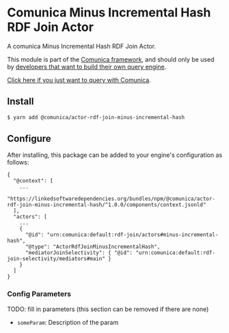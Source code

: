 # Comunica Minus Incremental Hash RDF Join Actor

A comunica Minus Incremental Hash RDF Join Actor.

This module is part of the [Comunica framework](https://github.com/comunica/comunica),
and should only be used by [developers that want to build their own query engine](https://comunica.dev/docs/modify/).

[Click here if you just want to query with Comunica](https://comunica.dev/docs/query/).

## Install

```bash
$ yarn add @comunica/actor-rdf-join-minus-incremental-hash
```

## Configure

After installing, this package can be added to your engine's configuration as follows:
```text
{
  "@context": [
    ...
    "https://linkedsoftwaredependencies.org/bundles/npm/@comunica/actor-rdf-join-minus-incremental-hash/^1.0.0/components/context.jsonld"  
  ],
  "actors": [
    ...
    {
      "@id": "urn:comunica:default:rdf-join/actors#minus-incremental-hash",
      "@type": "ActorRdfJoinMinusIncrementalHash",
      "mediatorJoinSelectivity": { "@id": "urn:comunica:default:rdf-join-selectivity/mediators#main" }
    }
  ]
}
```

### Config Parameters

TODO: fill in parameters (this section can be removed if there are none)

* `someParam`: Description of the param
